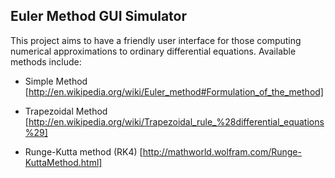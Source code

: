 Euler Method GUI Simulator
--

This project aims to have a friendly user interface for those computing numerical approximations to ordinary differential equations. Available methods include:
* Simple Method [http://en.wikipedia.org/wiki/Euler_method#Formulation_of_the_method]

* Trapezoidal Method [http://en.wikipedia.org/wiki/Trapezoidal_rule_%28differential_equations%29]

* Runge-Kutta method (RK4) [http://mathworld.wolfram.com/Runge-KuttaMethod.html]